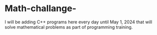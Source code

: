 # Math-challange-
I will be adding C++ programs here every day until May 1, 2024 that will solve mathematical problems as part of programming training.
